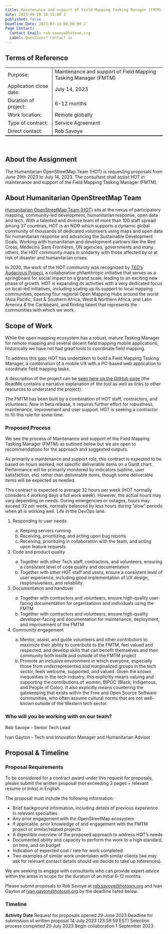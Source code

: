 ```yaml
---
title: Maintenance and support of Field Mapping Tasking Manager (FMTM)
date: 2023-06-28 18:15:00 Z
published: false
Deadline Date: 2023-07-14 00:00:00 Z
Page Contact:
  Contact Email: rob.savoye@hotosm.org
  Label: Questions? Contact us
---
```


## Terms of Reference 
<table style="border-bottom: 1px solid black">
	<tr>
		<td>Purpose:</td>
		<td style="border-left: 1px solid black">Maintenance and support of Field Mapping Tasking Manager (FMTM)</td>
	</tr>
	<tr>
		<td>Application close date:</td>
		<td style="border-left: 1px solid black">July 14, 2023</td>
	</tr>
	<tr>
		<td>Duration of project:</td>
		<td style="border-left: 1px solid black">6-12 months</td>
	</tr>
<tr>
		<td>Work location:</td>
		<td style="border-left: 1px solid black">Remote globally</td>
	</tr>
<tr>
		<td>Type of contract:</td>
		<td style="border-left: 1px solid black">Service Agreement</td>
	</tr>
<tr>
		<td>Direct contact:</td>
		<td style="border-left: 1px solid black">Rob Savoye</td>
	</tr>
</table>

<br>

## About the Assignment

The Humanitarian OpenStreetMap Team (HOT) is requesting proposals from June 29th 2023 to July 14, 2023. The consultant shall assist HOT in maintenance and support of the Field
Mapping Tasking Manager (FMTM).

## About Humanitarian OpenStreetMap Team 
[Humanitarian OpenStreetMap Team (HOT)](https://www.hotosm.org/) sits at the nexus of participatory mapping, community-led development, humanitarian response, open data and tech. With a talented and diverse team of more than 100 staff spread among 37 countries, HOT is an NGO which
supports a dynamic global community of thousands of dedicated volunteers using maps and open data for humanitarian response and advancing the Sustainable Development Goals.
Working with humanitarian and development partners like the Red Cross, Médecins Sans Frontières, UN agencies, governments and many others, the HOT community maps in solidarity with those affected by or at risk of disaster and humanitarian crises.

In 2020, the work of the HOT community was recognized by [TED’s Audacious Project](https://www.ted.com/talks/rebecca_firth_can_we_call_it_a_world_map_if_it_s_missing_a_billion_people), a collaborative philanthropic initiative that serves as a springboard for social impact on a grand scale, leading to an exciting new phase of growth. HOT is expanding its activities with a very
dedicated focus on local-led initiatives, including scaling up its support to local mapping communities, opening four regional Open Mapping Hubs around the world (Asia Pacific, East &amp;
Southern Africa, West &amp; Northern Africa, and Latin America &amp; the Caribbean), and finding talent that represents the communities with which we work.

## Scope of Work

While the open mapping ecosystem has a robust, mature Tasking Manager for remote mapping and several decent field mapping mobile applications, historically we have not had great tools to
coordinate field mapping.

To address this gap, HOT has undertaken to build a Field Mapping Tasking Manager, a combination of a mobile UX with a PC-based web application to coordinate field mapping tasks.

A description of the project can be [seen here on the GitHub page](https://github.com/hotosm/fmtm) (the ReadMe contains a narrative explanation of the tool as well as links to other resources to understand the project).

The FMTM has been built by a combination of HOT staff, contractors, and volunteers. Now in
beta release, it requires further effort for robustness, maintenance, improvement and user
support. HOT is seeking a contractor to fill this role for some time.

### Proposed Process
We see the process of Maintenance and support of the Field Mapping Tasking Manager (FMTM) as outlined below but we are open to recommendations for the approach and suggested outputs.

As primarily a maintenance and support role, this contract is expected to be based on hours worked, not specific deliverable items on a Gantt chart. Performance will be primarily monitored by indicators (uptime, user satisfaction, etc) rather than deliverable items, though some deliverable items will be expected as needed.

This contract is expected to average 32 hours per week (HOT normally considers 4 working days a full work week). However, the actual hours may vary depending on needs. During emergencies or outages, hours may exceed 32 per week, normally balanced by less hours during “slow” periods when all is working well. Life in the DevOps lane.

<ol> 
<li>Responding to user needs</li>
<ol type="a">
  <li>Keeping servers running</li>
<li>Receiving, prioritizing, and acting upon bug reports</li>
<li>Receiving, prioritizing in collaboration with the team, and acting upon feature requests</li>
</ol>

<li>Code and product quality</li>
<ol type="a">
 <li>Together with other Tech staff, contractors, and volunteers, ensuring a consistent level of code quality and documentation</li>
 <li> Together with other HOT staff and users, ensure a consistent level of user experience, including good implementation of UX design, responsiveness, and reliability.</li>
</ol>

<li>Documentation and handover</li>
<ol type="a">
<li>Together with contractors and volunteers, ensure high-quality user-facing documentation for organizations and individuals using the FMTM</li>
<li>Together with contractors and volunteers, ensure high-quality developer-facing and documentation for maintenance, deployment, and improvement of the FMTM</li>
</ol>

<li>Community engagement</li>
<ol type="a">
<li>Mentor, assist, and guide volunteers and other contributors to maximize their ability to contribute to the FMTM, feel valued and respected, and develop skills that can benefit themselves and their community both inside and outside of the
FMTM project</li>
<li>Promote an inclusive environment in which everyone, especially those from underrepresented and marginalized groups in the tech sector, feels welcome, supported, and valued. Given the known inequalities in the tech industry, this explicitly means valuing and supporting the contributions of women, BIPOC (Black, Indigenous, and People of Color). It also explicitly means countering the
gatekeeping that exists within the Free and Open Source Software communities, who often assume cultural norms that are not well-known outside of the Western tech sector.</li>
</ol>
</ol>


### Who will you be working with on our team?

Rob Savoye - Senior Tech Lead

Ivan Gayton - Tech and Innovation Manager and Humanitarian Advisor

## Proposal & Timeline
### Proposal Requirements
To be considered for a contract award under this request for proposals, please submit the written proposal (not exceeding 3 pages + relevant resume or links) in English.

The proposal must include the following information:
* Brief background information, including details of previous experience in relevant specialties
* Any prior engagement with the OpenStreetMap ecosystem
* If applicable, prior knowledge of and engagement with the FMTM project or similar/related projects
* A digestible overview of the proposed approach to address HOT’s needs
* Documented ability and capacity to perform the work to a high standard, on time, and on
budget
* Indication of expected cost / rate for work completed
* Two examples of similar work undertaken with similar clients (we may ask for relevant
contact details should we decide to take up references).

We are seeking to engage with consultants who can provide expert advice within the areas in scope for the duration of an initial 6-12 months.

Please submit proposals to Rob Savoye at [rob.savoye@hotosm.org](rob.savoye@hotosm.org) and Ivan Gayton at
[ivan.gayton@hotosm.org](ivan.gayton@hotosm.org) by the deadline listed below.


### Timeline

<tr>
		<th style="border-bottom-width: 2px"><span style="font-weight: bold">Activity</span></th>
		<th style="border-left: 1px solid black; border-bottom-width: 2px"><span style="font-weight: bold">Date</span></th>
	</tr>
	<tr>
		<td>Request for proposals opened</td>
		<td style="border-left: 1px solid black">29 June 2023</td>
	</tr>
	<tr>
		<td>Deadline for submission of written proposal</td>
		<td style="border-left: 1px solid black">14 July 2023 (23:59:59 EST)</td>
	</tr>

<tr>
		<td>Selection process completed</td>
		<td style="border-left: 1px solid black">20 July 2023</td>
	</tr>
	<tr>
		<td>Begin collaboration</td>
		<td style="border-left: 1px solid black">1 September 2023</td>
	</tr>
</table>
<br>

